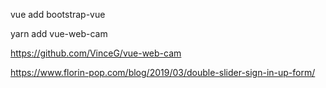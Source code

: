 vue add bootstrap-vue

yarn add vue-web-cam

https://github.com/VinceG/vue-web-cam

https://www.florin-pop.com/blog/2019/03/double-slider-sign-in-up-form/
